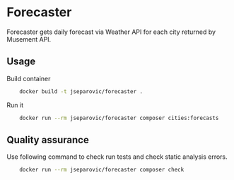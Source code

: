 # Forecaster

Forecaster gets daily forecast via Weather API for each city returned by Musement API.

## Usage

Build container

```bash
    docker build -t jseparovic/forecaster .
```

Run it

```bash
    docker run --rm jseparovic/forecaster composer cities:forecasts
```

## Quality assurance 
Use following command to check run tests and check static analysis errors.

```bash
    docker run --rm jseparovic/forecaster composer check
```
